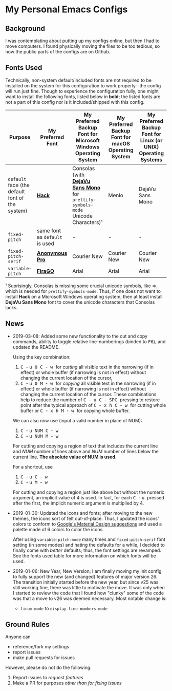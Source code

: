 # My Personal Emacs Configs

## Background
I was contemplating about putting up my configs online, but then I had to move computers.
I found physically moving the files to be too tedious, so now the public parts of the configs are on Github.

## Fonts Used
Technically, non-system default/included fonts are not required to be installed on the system for this configuration to work properly--the config will run just fine.
Though to experience the configuration fully, one might want to install the following fonts, listed below in **bold**; the listed fonts are not a part of this config nor is it included/shipped with this config.

Purpose | My Preferred Font | My Preferred Backup Font for Microsoft Windows Operating System | My Preferred Backup Font for macOS Operating System | My Preferred Backup Font for Linux (or UNIX) Operating Systems
--- | --- | --- | --- | ---
`default` face (the default font of the system) | **[Hack](https://github.com/source-foundry/Hack)** | Consolas (with **[DejaVu Sans Mono](https://dejavu-fonts.github.io/)** for `prettify-symbols-mode` Unicode Characters)¹ | Menlo | DejaVu Sans Mono
`fixed-pitch` | same font as `default` is used | - | - | -
`fixed-pitch-serif` | **[Anonymous Pro](http://www.marksimonson.com/fonts/view/anonymous-pro)** | Courier New | Courier New | Courier New
`variable-pitch` | **[FiraGO](https://bboxtype.com/typefaces/FiraGO/)** | Arial | Arial | Arial

¹ Suprisingly, Consolas is missing some crucial unicode symbols, like ⇒, which is needed for `prettify-symbols-mode`. Thus, if one does not want to install **Hack** on a Microsoft Windows operating system, then at least install **DejaVu Sans Mono** font to cover the unicode characters that Consolas lacks.

## News

* 2019-03-08: Added some new functionality to the cut and copy commands, ability to toggle relative line-numberings (binded to <kbd>F6</kbd>), and updated the README.

  Using the key combination:
  1. <kbd> C </kbd> - <kbd> u </kbd> <kbd> 0 </kbd> <kbd> C </kbd>-<kbd> w </kbd> for *cutting* all visible text in the narrowing (if in effect) or whole buffer (if narrowing is not in effect) without changing the current location of the cursor,
  2. <kbd> C </kbd> - <kbd> u </kbd> <kbd> 0 </kbd> <kbd> M </kbd>-<kbd> w </kbd> for *copying* all visible text in the narrowing (if in effect) or whole buffer (if narrowing is not in effect) without changing the current location of the cursor.
  These combinations help to reduce the number of <kbd> C </kbd>-<kbd> u </kbd> <kbd> C </kbd>-<kbd> SPC </kbd> pressing to restore point after the typical approach of <kbd> C </kbd>-<kbd> x </kbd> <kbd> h </kbd> <kbd> C </kbd>-<kbd> w </kbd> for cutting whole buffer or <kbd> C </kbd>-<kbd> x </kbd> <kbd> h </kbd> <kbd> M </kbd>-<kbd> w </kbd> for copying whole buffer.

  We can also now use (input a valid number in place of NUM):
  1. <kbd> C </kbd> - <kbd> u </kbd> <kbd> NUM </kbd> <kbd> C </kbd>-<kbd> w </kbd>
  2. <kbd> C </kbd> - <kbd> u </kbd> <kbd> NUM </kbd> <kbd> M </kbd>-<kbd> w </kbd>

  For cutting and copying a region of text that includes the current line and *NUM* number of lines above and *NUM* number of lines below the current line.
  **The absolute value of NUM is used**.

  For a shortcut, use
  1. <kbd> C </kbd> - <kbd> u </kbd> <kbd> C </kbd>-<kbd> w </kbd>
  2. <kbd> C </kbd> - <kbd> u </kbd> <kbd> M </kbd>-<kbd> w </kbd>

  For cutting and copying a region just like above but without the numeric argument, an implicit value of *4* is used.
  In fact, for each <kbd> C </kbd> - <kbd> u </kbd> pressed after the first, the implicit numeric argument is multiplied by 4.


* 2019-01-30: Updated the icons and fonts; after moving to the new themes, the icons sort of felt out-of-place.
  Thus, I updated the icons' colors to conform to [Google's Material Design suggestions](https://material.io/tools/color/) and used a palette made of 6 colors to color the icons.

  After using `variable-pitch-mode` many times and `fixed-pitch-serif` font setting (in some modes) and hating the defaults for a while, I decided to finally come with *better* defaults; thus, the font settings are revamped.
  See the fonts used table for more information on which fonts will be used.

* 2019-01-06: New Year, New Version; I am finally moving my init config to fully support the new (and changed) features of major version 26.
  The transition initially started before the new year, but since v25 was still working fine, there was little to motivate the move.
  It was only when I started to review the code that I found how "clunky" some of the code was that a move to v26 was deemed necessary.
  Most notable change is:
  - `linum-mode` to `display-line-numbers-mode`

## Ground Rules
Anyone can
* reference/fork my settings
* report issues
* make pull requests for issues

However, please do not do the following:

1. Report issues to _request features_
2. Make a PR for purposes *_other than_ for fixing issues*
